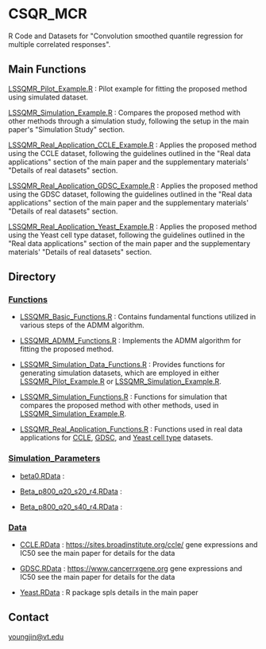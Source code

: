 # CSQR_MCR
R Code and Datasets for "Convolution smoothed quantile regression for multiple correlated responses".

## Main Functions

[LSSQMR_Pilot_Example.R](https://github.com/Stat-Y/CSQR_MCR/blob/main/LSSQMR_Pilot_Example.R) : Pilot example for fitting the proposed method using simulated dataset.

[LSSQMR_Simulation_Example.R](https://github.com/Stat-Y/CSQR_MCR/blob/main/LSSQMR_Simulation_Example.R) : Compares the proposed method with other methods through a simulation study, following the setup in the main paper's "Simulation Study" section.

[LSSQMR_Real_Application_CCLE_Example.R](https://github.com/Stat-Y/CSQR_MCR/blob/main/LSSQMR_Real_Application_CCLE_Example.R) : Applies the proposed method using the CCLE dataset, following the guidelines outlined in the "Real data applications" section of the main paper and the supplementary materials' "Details of real datasets" section.

[LSSQMR_Real_Application_GDSC_Example.R](https://github.com/Stat-Y/CSQR_MCR/blob/main/LSSQMR_Real_Application_GDSC_Example.R) : Applies the proposed method using the GDSC dataset, following the guidelines outlined in the "Real data applications" section of the main paper and the supplementary materials' "Details of real datasets" section.

[LSSQMR_Real_Application_Yeast_Example.R](https://github.com/Stat-Y/CSQR_MCR/blob/main/LSSQMR_Real_Application_Yeast_Example.R) : Applies the proposed method using the Yeast cell type dataset, following the guidelines outlined in the "Real data applications" section of the main paper and the supplementary materials' "Details of real datasets" section.

## Directory

### [Functions](https://github.com/Stat-Y/CSQR_MCR/tree/main/Functions)

- [LSSQMR_Basic_Functions.R](https://github.com/Stat-Y/CSQR_MCR/blob/main/Functions/LSSQMR_Basic_Functions.R) : Contains fundamental functions utilized in various steps of the ADMM algorithm.

- [LSSQMR_ADMM_Functions.R](https://github.com/Stat-Y/CSQR_MCR/blob/main/Functions/LSSQMR_ADMM_Functions.R) : Implements the ADMM algorithm for fitting the proposed method. 

- [LSSQMR_Simulation_Data_Functions.R](https://github.com/Stat-Y/CSQR_MCR/blob/main/Functions/LSSQMR_Simulation_Data_Functions.R) : Provides functions for generating simulation datasets, which are employed in either [LSSQMR_Pilot_Example.R](https://github.com/Stat-Y/CSQR_MCR/blob/main/LSSQMR_Pilot_Example.R) or [LSSQMR_Simulation_Example.R](https://github.com/Stat-Y/CSQR_MCR/blob/main/LSSQMR_Simulation_Example.R).

- [LSSQMR_Simulation_Functions.R](https://github.com/Stat-Y/CSQR_MCR/blob/main/Functions/LSSQMR_Simulation_Functions.R) : Functions for simulation that compares the proposed method with other methods, used in [LSSQMR_Simulation_Example.R](https://github.com/Stat-Y/CSQR_MCR/blob/main/LSSQMR_Simulation_Example.R).

- [LSSQMR_Real_Application_Functions.R](https://github.com/Stat-Y/CSQR_MCR/blob/main/Functions/LSSQMR_Real_Application_Functions.R) : Functions used in real data applications for [CCLE](https://github.com/Stat-Y/CSQR_MCR/blob/main/LSSQMR_Real_Application_CCLE_Example.R), [GDSC](https://github.com/Stat-Y/CSQR_MCR/blob/main/LSSQMR_Real_Application_GDSC_Example.R), and [Yeast cell type](https://github.com/Stat-Y/CSQR_MCR/blob/main/LSSQMR_Real_Application_CCLE_Example.R) datasets.

### [Simulation_Parameters](https://github.com/Stat-Y/CSQR_MCR/tree/main/Simulation_Parameters)

- [beta0.RData](https://github.com/Stat-Y/CSQR_MCR/blob/main/Simulation_Parameters/beta0.RData) : 

- [Beta_p800_q20_s20_r4.RData](https://github.com/Stat-Y/CSQR_MCR/blob/main/Simulation_Parameters/Beta_p800_q20_s20_r4.RData) : 

- [Beta_p800_q20_s40_r4.RData](https://github.com/Stat-Y/CSQR_MCR/blob/main/Simulation_Parameters/Beta_p800_q20_s40_r4.RData) :  

### [Data](https://github.com/Stat-Y/CSQR_MCR/tree/main/Data)

- [CCLE.RData](https://github.com/Stat-Y/CSQR_MCR/blob/main/Data/CCLE.RData) : https://sites.broadinstitute.org/ccle/ gene expressions and IC50 see the main paper for details for the data

- [GDSC.RData](https://github.com/Stat-Y/CSQR_MCR/blob/main/Data/GDSC.RData) : https://www.cancerrxgene.org gene expressions and IC50 see the main paper for details for the data

- [Yeast.RData](https://github.com/Stat-Y/CSQR_MCR/blob/main/Data/Yeast.RData) : R package spls details in the main paper

## Contact
youngjin@vt.edu
